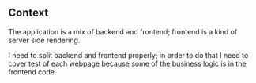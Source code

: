 ## Context

The application is a mix of backend and frontend; frontend is a kind of server side rendering.

I need to split backend and frontend properly; in order to do that I need to cover test of each webpage because some of the business logic is in the frontend code.